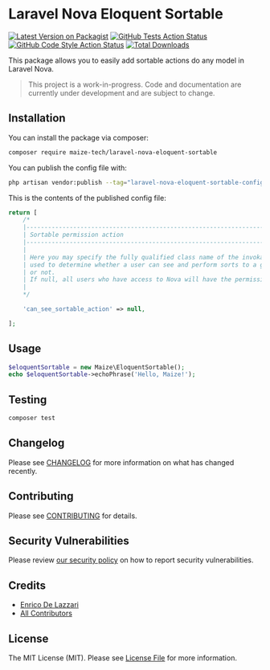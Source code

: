 # Laravel Nova Eloquent Sortable

[![Latest Version on Packagist](https://img.shields.io/packagist/v/maize-tech/laravel-nova-eloquent-sortable.svg?style=flat-square)](https://packagist.org/packages/maize-tech/laravel-nova-eloquent-sortable)
[![GitHub Tests Action Status](https://img.shields.io/github/workflow/status/maize-tech/laravel-nova-eloquent-sortable/run-tests?label=tests)](https://github.com/maize-tech/laravel-nova-eloquent-sortable/actions?query=workflow%3Arun-tests+branch%3Amain)
[![GitHub Code Style Action Status](https://img.shields.io/github/workflow/status/maize-tech/laravel-nova-eloquent-sortable/Fix%20PHP%20code%20style%20issues?label=code%20style)](https://github.com/maize-tech/laravel-nova-eloquent-sortable/actions?query=workflow%3A"Fix+PHP+code+style+issues"+branch%3Amain)
[![Total Downloads](https://img.shields.io/packagist/dt/maize-tech/laravel-nova-eloquent-sortable.svg?style=flat-square)](https://packagist.org/packages/maize-tech/laravel-nova-eloquent-sortable)

This package allows you to easily add sortable actions do any model in Laravel Nova.

> This project is a work-in-progress. Code and documentation are currently under development and are subject to change.

## Installation

You can install the package via composer:

```bash
composer require maize-tech/laravel-nova-eloquent-sortable
```

You can publish the config file with:

```bash
php artisan vendor:publish --tag="laravel-nova-eloquent-sortable-config"
```

This is the contents of the published config file:

```php
return [
    /*
    |--------------------------------------------------------------------------
    | Sortable permission action
    |--------------------------------------------------------------------------
    |
    | Here you may specify the fully qualified class name of the invokable class
    | used to determine whether a user can see and perform sorts to a given model
    | or not.
    | If null, all users who have access to Nova will have the permission.
    |
    */

    'can_see_sortable_action' => null,

];
```

## Usage

```php
$eloquentSortable = new Maize\EloquentSortable();
echo $eloquentSortable->echoPhrase('Hello, Maize!');
```

## Testing

```bash
composer test
```

## Changelog

Please see [CHANGELOG](CHANGELOG.md) for more information on what has changed recently.

## Contributing

Please see [CONTRIBUTING](.github/CONTRIBUTING.md) for details.

## Security Vulnerabilities

Please review [our security policy](../../security/policy) on how to report security vulnerabilities.

## Credits

- [Enrico De Lazzari](https://github.com/enricodelazzari)
- [All Contributors](../../contributors)

## License

The MIT License (MIT). Please see [License File](LICENSE.md) for more information.
